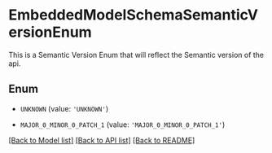 # EmbeddedModelSchemaSemanticVersionEnum

This is a Semantic Version Enum that will reflect the Semantic version of the api.

## Enum

* `UNKNOWN` (value: `'UNKNOWN'`)

* `MAJOR_0_MINOR_0_PATCH_1` (value: `'MAJOR_0_MINOR_0_PATCH_1'`)

[[Back to Model list]](../README.md#documentation-for-models) [[Back to API list]](../README.md#documentation-for-api-endpoints) [[Back to README]](../README.md)


